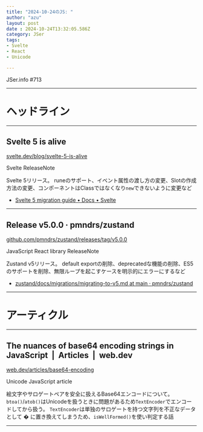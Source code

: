 ```yaml
---
title: "2024-10-24のJS: "
author: "azu"
layout: post
date : 2024-10-24T13:32:05.586Z
category: JSer
tags:
- Svelte
- React
- Unicode

---
```


JSer.info #713

----

<h1 class="site-genre">ヘッドライン</h1>

----

## Svelte 5 is alive
[svelte.dev/blog/svelte-5-is-alive](https://svelte.dev/blog/svelte-5-is-alive "Svelte 5 is alive")
<p class="jser-tags jser-tag-icon"><span class="jser-tag">Svelte</span> <span class="jser-tag">ReleaseNote</span></p>

Svelte 5リリース。
runeのサポート、イベント属性の渡し方の変更、Slotの作成方法の変更、コンポーネントはClassではなくなり`new`できないように変更など

- [Svelte 5 migration guide • Docs • Svelte](https://svelte.dev/docs/svelte/v5-migration-guide "Svelte 5 migration guide • Docs • Svelte")

----

## Release v5.0.0 · pmndrs/zustand
[github.com/pmndrs/zustand/releases/tag/v5.0.0](https://github.com/pmndrs/zustand/releases/tag/v5.0.0 "Release v5.0.0 · pmndrs/zustand")
<p class="jser-tags jser-tag-icon"><span class="jser-tag">JavaScript</span> <span class="jser-tag">React</span> <span class="jser-tag">library</span> <span class="jser-tag">ReleaseNote</span></p>

Zustand v5リリース。
default exportの削除、deprecatedな機能の削除、ES5のサポートを削除、無限ループを起こすケースを明示的にエラーにするなど

- [zustand/docs/migrations/migrating-to-v5.md at main · pmndrs/zustand](https://github.com/pmndrs/zustand/blob/main/docs/migrations/migrating-to-v5.md "zustand/docs/migrations/migrating-to-v5.md at main · pmndrs/zustand")

----
<h1 class="site-genre">アーティクル</h1>

----

## The nuances of base64 encoding strings in JavaScript  |  Articles  |  web.dev
[web.dev/articles/base64-encoding](https://web.dev/articles/base64-encoding "The nuances of base64 encoding strings in JavaScript  |  Articles  |  web.dev")
<p class="jser-tags jser-tag-icon"><span class="jser-tag">Unicode</span> <span class="jser-tag">JavaScript</span> <span class="jser-tag">article</span></p>

絵文字やサロゲートペアを安全に扱えるBase64エンコードについて。
`btoa()`/`atob()`はUnicodeを扱うときに問題があるため`TextEncoder`でエンコードしてから扱う。
`TextEncoder`は単独のサロゲートを持つ文字列を不正なデータとして � に置き換えてしまうため、`isWellFormed()`を使い判定する話


----
